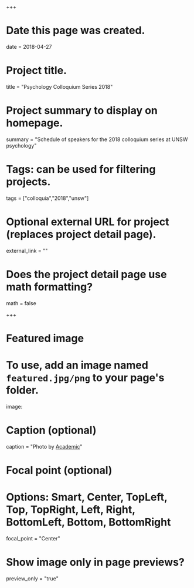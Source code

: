 +++
# Date this page was created.
date = 2018-04-27

# Project title.
title = "Psychology Colloquium Series 2018"

# Project summary to display on homepage.
summary = "Schedule of speakers for the 2018 colloquium series at UNSW psychology"


# Tags: can be used for filtering projects.
tags = ["colloquia","2018","unsw"]

# Optional external URL for project (replaces project detail page).
external_link = ""

# Does the project detail page use math formatting?
math = false

+++
# Featured image
# To use, add an image named `featured.jpg/png` to your page's folder. 
image:
  # Caption (optional)
  caption = "Photo by [Academic](https://sourcethemes.com/academic/)"
  # Focal point (optional)
  # Options: Smart, Center, TopLeft, Top, TopRight, Left, Right, BottomLeft, Bottom, BottomRight
  focal_point = "Center"
  # Show image only in page previews?
  preview_only = "true"
